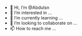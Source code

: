- 👋 Hi, I’m @Abdulsn
- 👀 I’m interested in ...
- 🌱 I’m currently learning ...
- 💞️ I’m looking to collaborate on ...
- 📫 How to reach me ...

<!---
Abdulsn/Abdulsn is a ✨ special ✨ repository because its `README.md` (this file) appears on your GitHub profile.
You can click the Preview link to take a look at your changes.
--->

